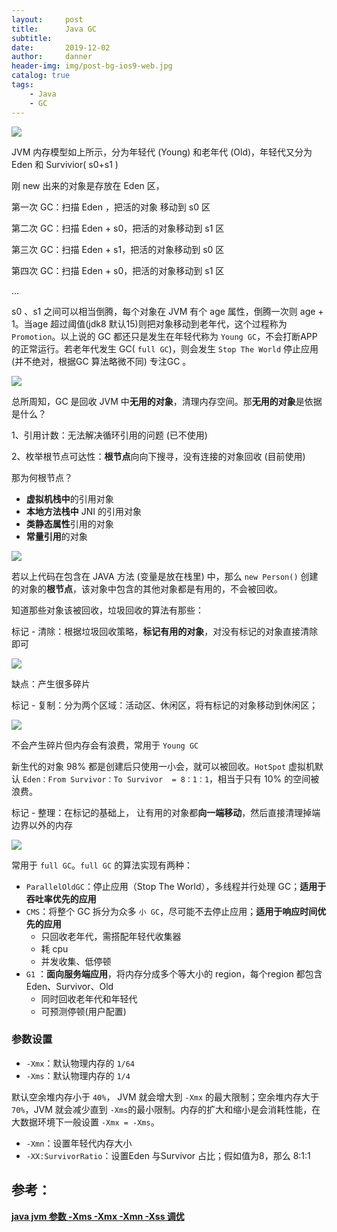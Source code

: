 ```yaml
---
layout:     post
title:      Java GC
subtitle:   
date:       2019-12-02
author:     danner
header-img: img/post-bg-ios9-web.jpg
catalog: true
tags:
    - Java
    - GC
---
```






![](https://vendanner.github.io/img/java/GC_arch.png)

JVM 内存模型如上所示，分为年轻代 (Young) 和老年代 (Old)，年轻代又分为Eden 和 Survivior( s0+s1 )

刚 new 出来的对象是存放在 Eden 区，

第一次 GC：扫描 Eden ，把活的对象 移动到 s0 区

第二次 GC：扫描 Eden + s0，把活的对象移动到 s1 区

第三次 GC：扫描 Eden + s1，把活的对象移动到 s0 区

第四次 GC：扫描 Eden + s0，把活的对象移动到 s1 区

...

s0 、s1 之间可以相当倒腾，每个对象在 JVM 有个 age 属性，倒腾一次则 age + 1。当age 超过阈值(jdk8 默认15)则把对象移动到老年代，这个过程称为 `Promotion`。以上说的 GC 都还只是发生在年轻代称为 `Young GC`，不会打断APP 的正常运行。若老年代发生 GC( `full GC`)，则会发生 `Stop The World` 停止应用(并不绝对，根据GC 算法略微不同) 专注GC 。

![](https://vendanner.github.io/img/java/GC_after.png)

总所周知，GC 是回收 JVM 中**无用的对象**，清理内存空间。那**无用的对象**是依据是什么？

1、引用计数：无法解决循环引用的问题 (已不使用)

2、枚举根节点可达性：**根节点**向向下搜寻，没有连接的对象回收 (目前使用)

那为何根节点？

- **虚拟机栈中**的引用对象
- **本地方法栈中** JNI 的引用对象
- **类静态属性**引用的对象
- **常量引用**的对象

![](https://vendanner.github.io/img/java/GC_Root.png)

若以上代码在包含在 JAVA 方法 (变量是放在栈里) 中，那么 `new Person()` 创建的对象的**根节点**，该对象中包含的其他对象都是有用的，不会被回收。

知道那些对象该被回收，垃圾回收的算法有那些：

标记 - 清除：根据垃圾回收策略，**标记有用的对象**，对没有标记的对象直接清除即可

![](https://vendanner.github.io/img/java/GC_mark-swap.png)

缺点：产生很多碎片

标记 - 复制：分为两个区域：活动区、休闲区，将有标记的对象移动到休闲区；

![](https://vendanner.github.io/img/java/GC_mark_copy.png)

不会产生碎片但内存会有浪费，常用于 `Young GC`

新生代的对象 98% 都是创建后只使用一小会，就可以被回收。`HotSpot` 虚拟机默认 `Eden：From Survivor：To Survivor  = 8：1：1`，相当于只有 10% 的空间被浪费。

标记 - 整理：在标记的基础上， 让有用的对象都**向一端移动**，然后直接清理掉端边界以外的内存

![](https://vendanner.github.io/img/java/GC_mark_Compact.png) 

常用于  `full GC`。`full GC` 的算法实现有两种：

- `ParallelOldGC`：停止应用（Stop The World），多线程并行处理 GC；**适用于吞吐率优先的应用**
- `CMS`：将整个 GC 拆分为众多 `小 GC`，尽可能不去停止应用；**适用于响应时间优先的应用**
  - 只回收老年代，需搭配年轻代收集器
  - 耗 cpu 
  - 并发收集、低停顿
- `G1` ：**面向服务端应用**，将内存分成多个等大小的 region，每个region 都包含 Eden、Survivor、Old
  -  同时回收老年代和年轻代
  - 可预测停顿(用户配置)

### 参数设置

- `-Xmx`：默认物理内存的 `1/64`
- `-Xms`：默认物理内存的 `1/4`

默认空余堆内存小于 `40%`， JVM 就会增大到 `-Xmx` 的最大限制；空余堆内存大于 `70%`，JVM 就会减少直到 `-Xms`的最小限制。内存的扩大和缩小是会消耗性能，在大数据环境下一般设置 `-Xmx = -Xms`。

- `-Xmn`：设置年轻代内存大小
- `-XX:SurvivorRatio`：设置Eden 与Survivor 占比；假如值为8，那么 8:1:1





## 参考：

[**java jvm 参数 -Xms -Xmx -Xmn -Xss 调优** ]( https://blog.csdn.net/liaynling/article/details/81251870 )





